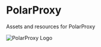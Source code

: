 # PolarProxy
Assets and resources for PolarProxy

![PolarProxy Logo](https://media.netresec.com/images/PolarProxy_313x313.png)
